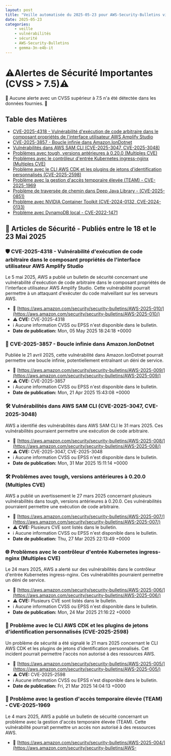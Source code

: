 ```yaml
---
layout: post
title: "Veille automatisée du 2025-05-23 pour AWS-Security-Bulletins via Gemini gemma-3n-e4b-it"
date: 2025-05-23
categories:
    - veille
    - vulnérabilités
    - sécurité
    - AWS-Security-Bulletins
    - gemma-3n-e4b-it
---
```

# ⚠️Alertes de Sécurité Importantes (CVSS > 7.5)⚠️
🚨 Aucune alerte avec un CVSS supérieur à 7.5 n'a été détectée dans les données fournies. 🚨

## Table des Matières

* [CVE-2025-4318 - Vulnérabilité d'exécution de code arbitraire dans le composant propriétés de l'interface utilisateur AWS Amplify Studio](https://aws.amazon.com/security/security-bulletins/AWS-2025-010/)
* [CVE-2025-3857 - Boucle infinie dans Amazon.IonDotnet](https://aws.amazon.com/security/security-bulletins/AWS-2025-009/)
* [Vulnérabilités dans AWS SAM CLI (CVE-2025-3047, CVE-2025-3048)](https://aws.amazon.com/security/security-bulletins/AWS-2025-008/)
* [Problèmes avec tough, versions antérieures à 0.20.0 (Multiples CVE)](https://aws.amazon.com/security/security-bulletins/AWS-2025-007/)
* [Problèmes avec le contrôleur d'entrée Kubernetes ingress-nginx (Multiples CVE)](https://aws.amazon.com/security/security-bulletins/AWS-2025-006/)
* [Problème avec le CLI AWS CDK et les plugins de jetons d'identification personnalisés (CVE-2025-2598)](https://aws.amazon.com/security/security-bulletins/AWS-2025-005/)
* [Problème avec la gestion d'accès temporaire élevée (TEAM) - CVE-2025-1969](https://aws.amazon.com/security/security-bulletins/AWS-2025-004/)
* [Problème de traversée de chemin dans Deep Java Library - (CVE-2025-0851)](https://aws.amazon.com/security/security-bulletins/AWS-2025-003/)
* [Problème avec NVIDIA Container Toolkit (CVE-2024-0132, CVE-2024-0133)](https://aws.amazon.com/security/security-bulletins/AWS-2024-010/)
* [Problème avec DynamoDB local - CVE-2022-1471](https://aws.amazon.com/security/security-bulletins/AWS-2024-014/)

## 📅 Articles de Sécurité - Publiés entre le 18 et le 23 Mai 2025

### 🛡️ CVE-2025-4318 - Vulnérabilité d'exécution de code arbitraire dans le composant propriétés de l'interface utilisateur AWS Amplify Studio
Le 5 mai 2025, AWS a publié un bulletin de sécurité concernant une vulnérabilité d'exécution de code arbitraire dans le composant propriétés de l'interface utilisateur AWS Amplify Studio. Cette vulnérabilité pourrait permettre à un attaquant d'exécuter du code malveillant sur les serveurs AWS. 
* 🔗 [https://aws.amazon.com/security/security-bulletins/AWS-2025-010/](https://aws.amazon.com/security/security-bulletins/AWS-2025-010/)
* ⚠️ **CVE:** CVE-2025-4318
* ℹ️ Aucune information CVSS ou EPSS n'est disponible dans le bulletin.
* **Date de publication:** Mon, 05 May 2025 18:24:18 +0000

### 🐛 CVE-2025-3857 - Boucle infinie dans Amazon.IonDotnet
Publiée le 21 avril 2025, cette vulnérabilité dans Amazon.IonDotnet pourrait permettre une boucle infinie, potentiellement entraînant un déni de service.
* 🔗 [https://aws.amazon.com/security/security-bulletins/AWS-2025-009/](https://aws.amazon.com/security/security-bulletins/AWS-2025-009/)
* ⚠️ **CVE:** CVE-2025-3857
* ℹ️ Aucune information CVSS ou EPSS n'est disponible dans le bulletin.
* **Date de publication:** Mon, 21 Apr 2025 15:43:08 +0000

### 🛠️ Vulnérabilités dans AWS SAM CLI (CVE-2025-3047, CVE-2025-3048)
AWS a identifié des vulnérabilités dans AWS SAM CLI le 31 mars 2025. Ces vulnérabilités pourraient permettre une exécution de code arbitraire.
* 🔗 [https://aws.amazon.com/security/security-bulletins/AWS-2025-008/](https://aws.amazon.com/security/security-bulletins/AWS-2025-008/)
* ⚠️ **CVE:** CVE-2025-3047, CVE-2025-3048
* ℹ️ Aucune information CVSS ou EPSS n'est disponible dans le bulletin.
* **Date de publication:** Mon, 31 Mar 2025 15:11:14 +0000

### 🛠️ Problèmes avec tough, versions antérieures à 0.20.0 (Multiples CVE)
AWS a publié un avertissement le 27 mars 2025 concernant plusieurs vulnérabilités dans tough, versions antérieures à 0.20.0. Ces vulnérabilités pourraient permettre une exécution de code arbitraire.
* 🔗 [https://aws.amazon.com/security/security-bulletins/AWS-2025-007/](https://aws.amazon.com/security/security-bulletins/AWS-2025-007/)
* ⚠️ **CVE:** Plusieurs CVE sont listés dans le bulletin.
* ℹ️ Aucune information CVSS ou EPSS n'est disponible dans le bulletin.
* **Date de publication:** Thu, 27 Mar 2025 22:13:49 +0000

### 🌐 Problèmes avec le contrôleur d'entrée Kubernetes ingress-nginx (Multiples CVE)
Le 24 mars 2025, AWS a alerté sur des vulnérabilités dans le contrôleur d'entrée Kubernetes ingress-nginx. Ces vulnérabilités pourraient permettre un déni de service.
* 🔗 [https://aws.amazon.com/security/security-bulletins/AWS-2025-006/](https://aws.amazon.com/security/security-bulletins/AWS-2025-006/)
* ⚠️ **CVE:** Plusieurs CVE sont listés dans le bulletin.
* ℹ️ Aucune information CVSS ou EPSS n'est disponible dans le bulletin.
* **Date de publication:** Mon, 24 Mar 2025 21:16:22 +0000

### 🔑 Problème avec le CLI AWS CDK et les plugins de jetons d'identification personnalisés (CVE-2025-2598)
Un problème de sécurité a été signalé le 21 mars 2025 concernant le CLI AWS CDK et les plugins de jetons d'identification personnalisés. Cet incident pourrait permettre l'accès non autorisé à des ressources AWS.
* 🔗 [https://aws.amazon.com/security/security-bulletins/AWS-2025-005/](https://aws.amazon.com/security/security-bulletins/AWS-2025-005/)
* ⚠️ **CVE:** CVE-2025-2598
* ℹ️ Aucune information CVSS ou EPSS n'est disponible dans le bulletin.
* **Date de publication:** Fri, 21 Mar 2025 14:04:13 +0000

### 🔑 Problème avec la gestion d'accès temporaire élevée (TEAM) - CVE-2025-1969
Le 4 mars 2025, AWS a publié un bulletin de sécurité concernant un problème avec la gestion d'accès temporaire élevée (TEAM). Cette vulnérabilité pourrait permettre un accès non autorisé à des ressources AWS.
* 🔗 [https://aws.amazon.com/security/security-bulletins/AWS-2025-004/](https://aws.amazon.com/security/security-bulletins/AWS-